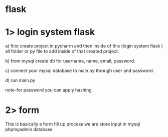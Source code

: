 # flask
# 1> login system flask

a) first create project in pycharm and then inside of this (login system flask ) all folder or py file to add inside of that created project.

b) from mysql create db for username, name, email, password.

c) connect your mysql database to main.py through user and password. 

d) run main.py

note-for password you can apply hashing.

# 2> form
This is basically a form fill up process we are store input in mysql phpmyadmin database

